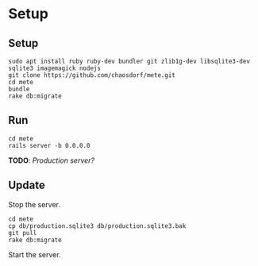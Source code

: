 # Setup #

## Setup ##

```
sudo apt install ruby ruby-dev bundler git zlib1g-dev libsqlite3-dev sqlite3 imagemagick nodejs
git clone https://github.com/chaosdorf/mete.git
cd mete
bundle
rake db:migrate
```

## Run ##

```
cd mete
rails server -b 0.0.0.0
```

**TODO**: *Production server?*

## Update ##

Stop the server.

```
cd mete
cp db/production.sqlite3 db/production.sqlite3.bak
git pull
rake db:migrate
```

Start the server.
